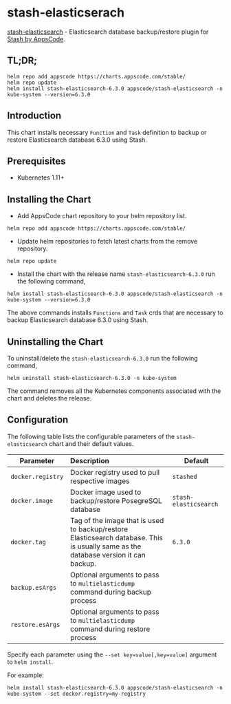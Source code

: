 # stash-elasticserach

[stash-elasticsearch](https://github.com/stashed/stash-elasticsearch) - Elasticsearch database backup/restore plugin for [Stash by AppsCode](https://appscode.com/products/stash/).

## TL;DR;

```console
helm repo add appscode https://charts.appscode.com/stable/
helm repo update
helm install stash-elasticsearch-6.3.0 appscode/stash-elasticsearch -n kube-system --version=6.3.0
```

## Introduction

This chart installs necessary `Function` and `Task` definition to backup or restore Elasticsearch database 6.3.0 using Stash.

## Prerequisites

- Kubernetes 1.11+

## Installing the Chart

- Add AppsCode chart repository to your helm repository list.

```console
helm repo add appscode https://charts.appscode.com/stable/
```

- Update helm repositories to fetch latest charts from the remove repository.

```console
helm repo update
```

- Install the chart with the release name `stash-elasticsearch-6.3.0` run the following command,

```console
helm install stash-elasticsearch-6.3.0 appscode/stash-elasticsearch -n kube-system --version=6.3.0
```

The above commands installs `Functions` and `Task` crds that are necessary to backup Elasticsearch database 6.3.0 using Stash.

## Uninstalling the Chart

To uninstall/delete the `stash-elasticsearch-6.3.0` run the following command,

```console
helm uninstall stash-elasticsearch-6.3.0 -n kube-system
```

The command removes all the Kubernetes components associated with the chart and deletes the release.

## Configuration

The following table lists the configurable parameters of the `stash-elasticsearch` chart and their default values.

| Parameter         | Description                                                                                                                         | Default               |
| ----------------- | :---------------------------------------------------------------------------------------------------------------------------------- | --------------------- |
| `docker.registry` | Docker registry used to pull respective images                                                                                      | `stashed`             |
| `docker.image`    | Docker image used to backup/restore PosegreSQL database                                                                             | `stash-elasticsearch` |
| `docker.tag`      | Tag of the image that is used to backup/restore Elasticsearch database. This is usually same as the database version it can backup. | `6.3.0`               |
| `backup.esArgs`   | Optional arguments to pass to `multielasticdump` command  during backup process                                                     |                       |
| `restore.esArgs`  | Optional arguments to pass to `multielasticdump` command during restore process                                                     |                       |

Specify each parameter using the `--set key=value[,key=value]` argument to `helm install`.

For example:

```console
helm install stash-elasticsearch-6.3.0 appscode/stash-elasticsearch -n kube-system --set docker.registry=my-registry
```
